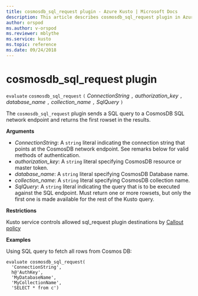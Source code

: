 ```yaml
---
title: cosmosdb_sql_request plugin - Azure Kusto | Microsoft Docs
description: This article describes cosmosdb_sql_request plugin in Azure Kusto.
author: orspod
ms.author: v-orspod
ms.reviewer: mblythe
ms.service: kusto
ms.topic: reference
ms.date: 09/24/2018
---
```

# cosmosdb_sql_request plugin

  `evaluate` `cosmosdb_sql_request` `(` *ConnectionString* `,` *authorization_key* `,` *database_name* `,` *collection_name* `,` *SqlQuery* `)`

The `cosmosdb_sql_request` plugin sends a SQL query to a CosmosDB SQL network endpoint
and returns the first rowset in the results.

**Arguments**

* *ConnectionString*: A `string` literal indicating the connection string that 
  points at the CosmosDB network endpoint. See remarks below for valid
  methods of authentication.
* *authorization_key*: A `string` literal specifying CosmosDB resource or master token.
* *database_name*: A `string` literal specifying CosmosDB Database name.
* *collection_name*: A `string` literal specifying CosmosDB collection name.
* *SqlQuery*: A `string` literal indicating the query that is to be executed
  against the SQL endpoint. Must return one or more rowsets, but only the
  first one is made available for the rest of the Kusto query.

**Restrictions**

Kusto service controls allowed sql_request plugin destinations by [Callout policy](https://kusdoc2.azurewebsites.net/docs/concepts/calloutpolicy.html)

**Examples**

Using SQL query to fetch all rows from Cosmos DB:

```kusto
evaluate cosmosdb_sql_request(
  'ConnectionString',
  h@'AuthKey',
  'MyDatabaseName',
  'MyCollectionName',
  'SELECT * from c')
```